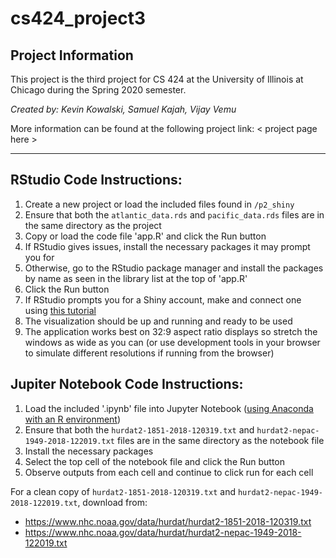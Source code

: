 # cs424_project3

## Project Information

This project is the third project for CS 424 at the University of Illinois at Chicago during the Spring 2020 semester.

*Created by: Kevin Kowalski, Samuel Kajah, Vijay Vemu*

More information can be found at the following project link: < project page here >

---

## RStudio Code Instructions:

1. Create a new project or load the included files found in `/p2_shiny`
2. Ensure that both the `atlantic_data.rds` and `pacific_data.rds` files are in the same directory as the project
3. Copy or load the code file 'app.R' and click the Run button
4. If RStudio gives issues, install the necessary packages it may prompt you for
5. Otherwise, go to the RStudio package manager and install the packages by name as seen in the library list at the top of 'app.R'
6. Click the Run button
7. If RStudio prompts you for a Shiny account, make and connect one using [this tutorial](https://shiny.rstudio.com/tutorial/)
8. The visualization should be up and running and ready to be used
9. The application works best on 32:9 aspect ratio displays so stretch the windows as wide as you can (or use development tools in your browser to simulate different resolutions if running from the browser)

## Jupiter Notebook Code Instructions:

1. Load the included '.ipynb' file into Jupyter Notebook ([using Anaconda with an R environment](https://docs.anaconda.com/anaconda/navigator/tutorials/r-lang/))
2. Ensure that both the `hurdat2-1851-2018-120319.txt` and `hurdat2-nepac-1949-2018-122019.txt` files are in the same directory as the notebook file
3. Install the necessary packages 
4. Select the top cell of the notebook file and click the Run button
5. Observe outputs from each cell and continue to click run for each cell

For a clean copy of `hurdat2-1851-2018-120319.txt` and `hurdat2-nepac-1949-2018-122019.txt`, download from: 
* https://www.nhc.noaa.gov/data/hurdat/hurdat2-1851-2018-120319.txt 
* https://www.nhc.noaa.gov/data/hurdat/hurdat2-nepac-1949-2018-122019.txt
